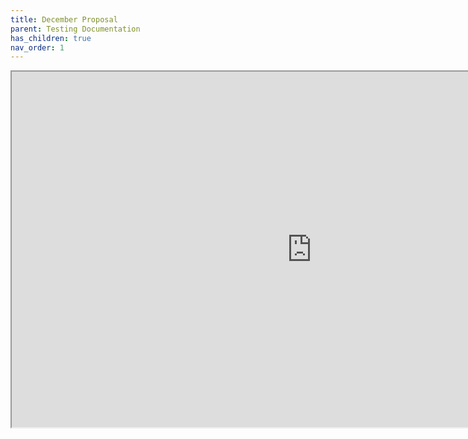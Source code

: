 ```yaml
---
title: December Proposal
parent: Testing Documentation
has_children: true
nav_order: 1
---
```


<iframe src="https://docs.google.com/document/d/e/2PACX-1vSVe0MoaCKRuAy2Xdvtzl1U1HsCeES3S07t8Rs_g-sL52JytGgGOLp1DtFjet6IzmuP_x5Dphd_Uda7/pub?embedded=true" width="960" height="569"></iframe>

